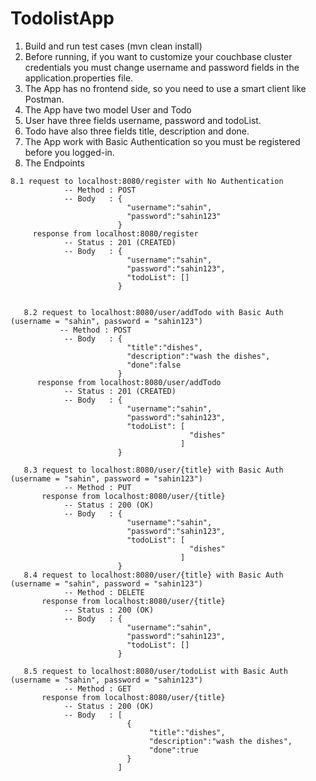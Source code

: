 # TodolistApp

1. Build and run test cases (mvn clean install)
2. Before running, if you want to customize your couchbase cluster credentials
   you must change username and password fields in the application.properties file.
3. The App has no frontend side, so you need to use a smart client like Postman.
4. The App have two model User and Todo
5. User have three fields username, password and todoList.
6. Todo have also three fields title, description and done.
7. The App work with Basic Authentication so you must be registered before you logged-in.
8. The Endpoints
  ``` 
  8.1 request to localhost:8080/register with No Authentication
              -- Method : POST
              -- Body   : {
                            "username":"sahin",
                            "password":"sahin123"
                          }
       response from localhost:8080/register
              -- Status : 201 (CREATED)
              -- Body   : {
                            "username":"sahin",
                            "password":"sahin123",
                            "todoList": []
                          }
                        
                        
     8.2 request to localhost:8080/user/addTodo with Basic Auth (username = "sahin", password = "sahin123")
             -- Method : POST
              -- Body   : {
                            "title":"dishes",
                            "description":"wash the dishes",
                            "done":false
                          }    
        response from localhost:8080/user/addTodo
              -- Status : 201 (CREATED)
              -- Body   : {
                            "username":"sahin",
                            "password":"sahin123",
                            "todoList": [
                                          "dishes"
                                        ]
                          }
                        
     8.3 request to localhost:8080/user/{title} with Basic Auth (username = "sahin", password = "sahin123")
              -- Method : PUT
         response from localhost:8080/user/{title}
              -- Status : 200 (OK)
              -- Body   : {
                            "username":"sahin",
                            "password":"sahin123",
                            "todoList": [
                                          "dishes"
                                        ]
                          }
     8.4 request to localhost:8080/user/{title} with Basic Auth (username = "sahin", password = "sahin123")
              -- Method : DELETE
         response from localhost:8080/user/{title}
              -- Status : 200 (OK)
              -- Body   : {
                            "username":"sahin",
                            "password":"sahin123",
                            "todoList": []
                          }
                          
     8.5 request to localhost:8080/user/todoList with Basic Auth (username = "sahin", password = "sahin123")
              -- Method : GET
         response from localhost:8080/user/{title}
              -- Status : 200 (OK)
              -- Body   : [
                            {
                                 "title":"dishes",
                                 "description":"wash the dishes",
                                 "done":true
                            }
                          ]
                          
                         
